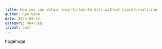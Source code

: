 ```yaml
---
title: How you can obtain easy-to-handle data without bioinformatician
author: Ryo Niwa
date: 2024-08-23
category: RNA-Seq
layout: post
---
```


hogehoge